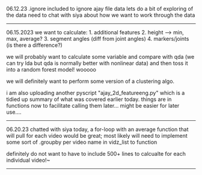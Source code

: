 06.12.23
.ignore included to ignore ajay file data
lets do a bit of exploring of the data 
need to chat with siya about how we want to work through the data

---

06.15.2023
we want to calculate:
	1. additional features
	2. height --> min, max, average?
	3. segment angles (diff from joint angles)
	4. markers/joints (is there a difference?) 

we will probably want to calculate some variable and compare with qda (we can try lda but qda is normally better with nonlinear data) and then toss it into a random forest model! wooooo 

we will definitely want to perform some version of a clustering algo. 

i am also uploading another pyscript "ajay_2d_featureeng.py" which is a tidied up summary of what was covered earlier today. things are in functions now to facilitate calling them later... might be easier for later use.... 

-----

06.20.23
chatted with siya today, a for-loop with an average function that will pull for each video would be great; most likely will need to implement some sort of .groupby per video name in vidz_list to function 

definitely do not want to have to include 500+ lines to calcualte for each individual video!~









-----

